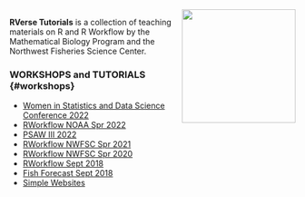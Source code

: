 <img src="https://raw.githubusercontent.com/RVerse-Tutorials/rverse-tutorials.github.io/master/img/tools-logo-transparent.png" align="right" width="200" />

**RVerse Tutorials** is a collection of teaching materials on R and R Workflow by the Mathematical Biology Program and the Northwest Fisheries Science Center.

### WORKSHOPS and TUTORIALS {#workshops}

* [Women in Statistics and Data Science Conference 2022](https://rverse-tutorials.github.io/WSDS-StLouis/)
* [RWorkflow NOAA Spr 2022](https://rverse-tutorials.github.io/RWorkflow-NWFSC-2022/)
* [PSAW III 2022](https://rverse-tutorials.github.io/PSAW-2022/)
* [RWorkflow NWFSC Spr 2021](https://rverse-tutorials.github.io/RWorkflow-NWFSC-2021/)
* [RWorkflow NWFSC Spr 2020](https://rverse-tutorials.github.io/RWorkflow-NWFSC-2020/)
* [RWorkflow Sept 2018](https://rverse-tutorials.github.io/RWorkflow-Workshop/)
* [Fish Forecast Sept 2018](https://rverse-tutorials.github.io/Fish-Forecast-Training-Course/)
* [Simple Websites](https://rverse-tutorials.github.io/Simple-Websites/)
